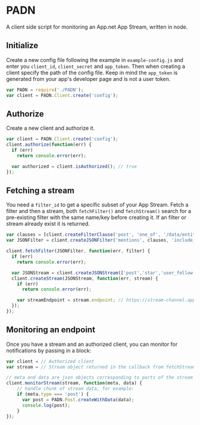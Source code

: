 # PADN

A client side script for monitoring an App.net App Stream, written in node.

## Initialize

Create a new config file following the example in `example-config.js` and enter you `client_id`, `client_secret` and `app_token`. Then when creating a client specify the path of the config file. Keep in mind the `app_token` is generated from your app's developer page and is not a user token.

``` javascript
var PADN = require('./PADN');
var client = PADN.Client.create('config');
```

## Authorize

Create a new client and authorize it.

``` javascript
var client = PADN.Client.create('config');
client.authorize(function(err) {
  if (err)
    return console.error(err);

  var authorized = client.isAuthorized(); // true
});
```

## Fetching a stream

You need a `filter_id` to get a specific subset of your App Stream. Fetch a filter and then a stream, both `fetchFilter()` and `fetchStream()` search for a pre-existing filter with the same name/key before creating it. If an filter or stream already exist it is returned.

``` javascript
var clauses = [client.createFilterClause('post', 'one_of', '/data/entities/mentions/*/id')];
var JSONFilter = client.createJSONFilter('mentions', clauses, 'include_any');

client.fetchFilter(JSONFilter, function(err, filter) {
  if (err)
    return console.error(err);

  var JSONStream = client.createJSONStream(['post','star','user_follow'], filter.id, JSONStreamKey);
  client.createStream(JSONStream, function(err, stream) {
    if (err)
      return console.error(err);

    var streamEndpoint = stream.endpoint; // https://stream-channel.app.net/channel/...
  });
});
```

## Monitoring an endpoint

Once you have a stream and an authorized client, you can monitor for notifications by passing in a block:

``` javascript
var client = // Authorized client
var stream = // Stream object returned in the callback from fetchStream. Not a JSONStream.

// meta and data are json objects corresponding to parts of the stream objects outlined here: https://developers.app.net/reference/resources/app-stream/#sample-stream-objects
client.monitorStream(stream, function(meta, data) {
    // handle chunk of stream data, for example:
    if (meta.type === 'post') {
      var post = PADN.Post.createWithData(data);
      console.log(post);
    }
});
```
